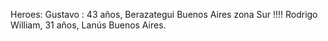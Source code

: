Heroes: 
Gustavo : 43 años, Berazategui Buenos Aires zona Sur !!!!
Rodrigo
William, 31 años, Lanús Buenos Aires.
